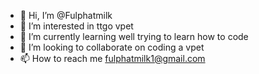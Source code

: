 - 👋 Hi, I’m @Fulphatmilk
- 👀 I’m interested in ttgo vpet
- 🌱 I’m currently learning well trying to learn
 how to code
- 💞️ I’m looking to collaborate on coding a vpet
- 📫 How to reach me fulphatmilk1@gmail.com 


<!---
Fulphatmilk/Fulphatmilk is a ✨ special ✨ repository because its `README.md` (this file) appears on your GitHub profile.
You can click the Preview link to take a look at your changes.
--->
